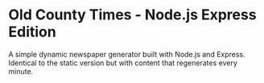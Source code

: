 # Old County Times - Node.js Express Edition

A simple dynamic newspaper generator built with Node.js and Express. Identical to the static version but with content that regenerates every minute.

